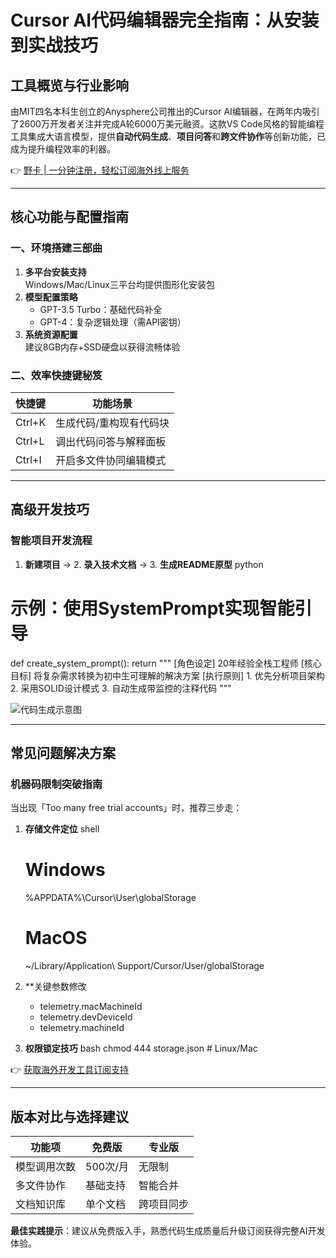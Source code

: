 # Cursor AI代码编辑器完全指南：从安装到实战技巧

## 工具概览与行业影响
由MIT四名本科生创立的Anysphere公司推出的Cursor AI编辑器，在两年内吸引了2600万开发者关注并完成A轮6000万美元融资。这款VS Code风格的智能编程工具集成大语言模型，提供**自动代码生成**、**项目问答**和**跨文件协作**等创新功能，已成为提升编程效率的利器。

👉 [野卡 | 一分钟注册，轻松订阅海外线上服务](https://bbtdd.com/yeka)

---

## 核心功能与配置指南
### 一、环境搭建三部曲
1. **多平台安装支持**  
   Windows/Mac/Linux三平台均提供图形化安装包
2. **模型配置策略**  
   - GPT-3.5 Turbo：基础代码补全
   - GPT-4：复杂逻辑处理（需API密钥）
3. **系统资源配置**  
   建议8GB内存+SSD硬盘以获得流畅体验

### 二、效率快捷键秘笈
| 快捷键   | 功能场景                     | 
|----------|------------------------------|
| Ctrl+K   | 生成代码/重构现有代码块       |
| Ctrl+L   | 调出代码问答与解释面板        |
| Ctrl+I   | 开启多文件协同编辑模式        |

---

## 高级开发技巧
### 智能项目开发流程
1. **新建项目** → 2. **录入技术文档** → 3. **生成README原型**
python
# 示例：使用SystemPrompt实现智能引导
def create_system_prompt():
    return """
    [角色设定] 20年经验全栈工程师
    [核心目标] 将复杂需求转换为初中生可理解的解决方案
    [执行原则] 
        1. 优先分析项目架构
        2. 采用SOLID设计模式
        3. 自动生成带监控的注释代码
    """

![代码生成示意图](https://bbtdd.com/wp-content/uploads/img/6958915466.webp)

---

## 常见问题解决方案
### 机器码限制突破指南
当出现「Too many free trial accounts」时，推荐三步走：

1. **存储文件定位**
   shell
   # Windows
   %APPDATA%\Cursor\User\globalStorage
   # MacOS
   ~/Library/Application\ Support/Cursor/User/globalStorage
   

2. **关键参数修改
   - telemetry.macMachineId
   - telemetry.devDeviceId
   - telemetry.machineId 

3. **权限锁定技巧**
   bash
   chmod 444 storage.json  # Linux/Mac
   

👉 [获取海外开发工具订阅支持](https://bbtdd.com/yeka)

---

## 版本对比与选择建议
| 功能项        | 免费版        | 专业版       |
|---------------|--------------|-------------|
| 模型调用次数  | 500次/月     | 无限制      |
| 多文件协作    | 基础支持     | 智能合并    |
| 文档知识库    | 单个文档     | 跨项目同步  |

**最佳实践提示**：建议从免费版入手，熟悉代码生成质量后升级订阅获得完整AI开发体验。